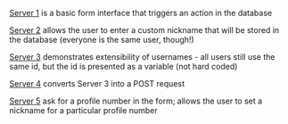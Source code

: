 [Server 1](./server_01) is a basic form interface that triggers an action in the database

[Server 2](./server_02) allows the user to enter a custom nickname that will be stored in the database (everyone is the same user, though!)

[Server 3](./server_03) demonstrates extensibility of usernames - all users still use the same id, but the id is presented as a variable (not hard coded)

[Server 4](./server_04) converts Server 3 into a POST request

[Server 5](./server_05) ask for a profile number in the form; allows the user to set a nickname for a particular profile number